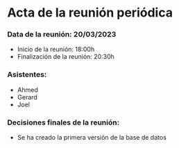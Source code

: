 # Acta de la reunión periódica

### Data de la reunión: 20/03/2023 
- Inicio de la reunión: 18:00h 
- Finalización de la reunión: 20:30h 

### Asistentes:
- Ahmed
- Gerard
- Joel

### Decisiones finales de la reunión:
- Se ha creado la primera versión de la base de datos
